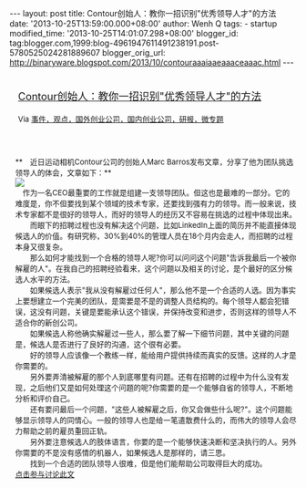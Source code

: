 --- layout: post title: Contour创始人：教你一招识别"优秀领导人才"的方法
date: '2013-10-25T13:59:00.000+08:00' author: Wenh Q tags: - startup
modified\_time: '2013-10-25T14:01:07.298+08:00' blogger\_id:
tag:blogger.com,1999:blog-4961947611491238191.post-5780525024281889607
blogger\_orig\_url:
http://binaryware.blogspot.com/2013/10/contouraaaiaaeaaaceaaac.html ---
<div style="margin: 10px; padding: 5px;">

<div style="font-size: 18px;">

[Contour创始人：教你一招识别"优秀领导人才"的方法](http://www.kuailiyu.com/article/5643.html)

</div>

<div style="font-size: 13px;">

Via
[事件，观点，国外创业公司，国内创业公司，研报，微专题](http://www.kuailiyu.com/)

</div>

</div>

<div style="font-size: 13px; padding: 15px 0 10px 10px;">

**　近日运动相机Contour公司的创始人Marc
Barros发布文章，分享了他为团队挑选领导人的体会，文章如下：**\
![](http://www.kuailiyu.com/uploadfile/2013/1025/20131025103850719.jpg)\
　作为一名CEO最重要的工作就是组建一支领导团队。但这也是最难的一部分。它的难度是，你不但要找到某个领域的技术专家，还要找到强有力的领导。而一般来说，技术专家都不是很好的领导人，而好的领导人的经历又不容易在挑选的过程中体现出来。\
　　而眼下的招聘过程也没有解决这个问题，比如LinkedIn上面的简历并不能直接体现候选人的价值。有研究称，30%到40%的管理人员在18个月内会走人，而招聘的过程本身又很复杂。\
　　那么如何才能找到一个合格的领导人呢?你可以问问这个问题"告诉我最后一个被你解雇的人"。在我自己的招聘经验看来，这个问题以及相关的讨论，是个最好的区分候选人水平的方法。\
　　如果候选人表示"我从没有解雇过任何人"，那么他不是一个合适的人选。因为事实上要想建立一个完美的团队，是需要是不是的调整人员结构的。每个领导人都会犯错误，这没有问题，关键是要能承认这个错误，并保持改变和进步，否则这样的领导人不适合你的新创公司。\
　　如果候选人称他确实解雇过一些人，那么要了解一下细节问题，其中关键的问题是，候选人是否进行了良好的沟通，这个很有必要。\
　　好的领导人应该像一个教练一样，能给用户提供持续而真实的反馈。这样的人才是你需要的。\
　　另外要弄清被解雇的那个人到底哪里有问题。还有在招聘的过程中为什么没有发现，之后他们又是如何处理这个问题的呢?你需要的是一个能够自省的领导人，不断地分析和评价自己。\
　　还有要问最后一个问题，"这些人被解雇之后，你又会做些什么呢?"。这个问题能够显示领导人的同情心。一般的领导人也是给一笔遣散费什么的，而伟大的领导人会尽力帮助之前的雇员重回正轨。\
　　另外要注意候选人的肢体语言，你要的是一个能够快速决断和坚决执行的人。另外你需要的不是没有感情的机器人，如果候选人是那样的，请三思。\
　　找到一个合适的团队领导人很难，但是他们能帮助公司取得巨大的成功。\
[点击参与讨论此文](http://www.kuailiyu.com/article/5643.html?utm_source=articletail&utm_medium=RSS#comments)

</div>
